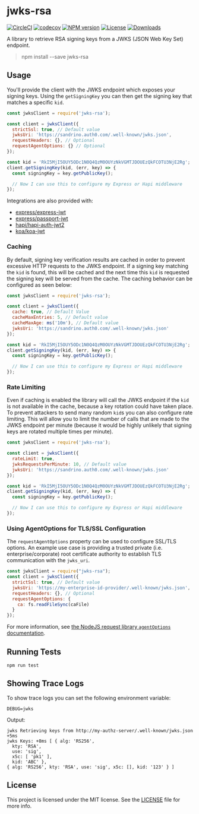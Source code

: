 # jwks-rsa

[![CircleCI][circle-image]][circle-url]
[![codecov][codecov-image]][codecov-url]
[![NPM version][npm-image]][npm-url]
[![License][license-image]][license-url]
[![Downloads][downloads-image]][downloads-url]

A library to retrieve RSA signing keys from a JWKS (JSON Web Key Set) endpoint.

> npm install --save jwks-rsa

## Usage

You'll provide the client with the JWKS endpoint which exposes your signing keys. Using the `getSigningKey` you can then get the signing key that matches a specific `kid`.

```js
const jwksClient = require('jwks-rsa');

const client = jwksClient({
  strictSsl: true, // Default value
  jwksUri: 'https://sandrino.auth0.com/.well-known/jwks.json',
  requestHeaders: {}, // Optional
  requestAgentOptions: {} // Optional
});

const kid = 'RkI5MjI5OUY5ODc1N0Q4QzM0OUYzNkVGMTJDOUEzQkFCOTU3NjE2Rg';
client.getSigningKey(kid, (err, key) => {
  const signingKey = key.getPublicKey();

  // Now I can use this to configure my Express or Hapi middleware
});
```

Integrations are also provided with:

 - [express/express-jwt](examples/express-demo)
 - [express/passport-jwt](examples/passport-demo)
 - [hapi/hapi-auth-jwt2](examples/hapi-demo)
 - [koa/koa-jwt](examples/koa-demo)

### Caching

By default, signing key verification results are cached in order to prevent excessive HTTP requests to the JWKS endpoint. If a signing key matching the `kid` is found, this will be cached and the next time this `kid` is requested the signing key will be served from the cache.  The caching behavior can be configured as seen below:

```js
const jwksClient = require('jwks-rsa');

const client = jwksClient({
  cache: true, // Default Value
  cacheMaxEntries: 5, // Default value
  cacheMaxAge: ms('10m'), // Default value
  jwksUri: 'https://sandrino.auth0.com/.well-known/jwks.json'
});

const kid = 'RkI5MjI5OUY5ODc1N0Q4QzM0OUYzNkVGMTJDOUEzQkFCOTU3NjE2Rg';
client.getSigningKey(kid, (err, key) => {
  const signingKey = key.getPublicKey();

  // Now I can use this to configure my Express or Hapi middleware
});
```

### Rate Limiting

Even if caching is enabled the library will call the JWKS endpoint if the `kid` is not available in the cache, because a key rotation could have taken place. To prevent attackers to send many random `kid`s you can also configure rate limiting. This will allow you to limit the number of calls that are made to the JWKS endpoint per minute (because it would be highly unlikely that signing keys are rotated multiple times per minute).

```js
const jwksClient = require('jwks-rsa');

const client = jwksClient({
  rateLimit: true,
  jwksRequestsPerMinute: 10, // Default value
  jwksUri: 'https://sandrino.auth0.com/.well-known/jwks.json'
});

const kid = 'RkI5MjI5OUY5ODc1N0Q4QzM0OUYzNkVGMTJDOUEzQkFCOTU3NjE2Rg';
client.getSigningKey(kid, (err, key) => {
  const signingKey = key.getPublicKey();

  // Now I can use this to configure my Express or Hapi middleware
});
```

### Using AgentOptions for TLS/SSL Configuration

The `requestAgentOptions` property can be used to configure SSL/TLS options. An
example use case is providing a trusted private (i.e. enterprise/corporate) root
certificate authority to establish TLS communication with the `jwks_uri`.

```js
const jwksClient = require("jwks-rsa");
const client = jwksClient({
  strictSsl: true, // Default value
  jwksUri: 'https://my-enterprise-id-provider/.well-known/jwks.json',
  requestHeaders: {}, // Optional
  requestAgentOptions: {
    ca: fs.readFileSync(caFile)
  }
});
```

For more information, see [the NodeJS request library `agentOptions`
documentation](https://github.com/request/request#using-optionsagentoptions).

## Running Tests

```
npm run test
```

## Showing Trace Logs

To show trace logs you can set the following environment variable:

```
DEBUG=jwks
```

Output:

```
jwks Retrieving keys from http://my-authz-server/.well-known/jwks.json +5ms
jwks Keys: +8ms [ { alg: 'RS256',
  kty: 'RSA',
  use: 'sig',
  x5c: [ 'pk1' ],
  kid: 'ABC' },
{ alg: 'RS256', kty: 'RSA', use: 'sig', x5c: [], kid: '123' } ]
```

## License

This project is licensed under the MIT license. See the [LICENSE](LICENSE) file for more info.

[circle-image]: https://img.shields.io/circleci/build/github/auth0/node-jwks-rsa/master?style=flat-square
[circle-url]: https://circleci.com/gh/auth0/node-jwks-rsa/tree/master
[codecov-image]: https://img.shields.io/codecov/c/github/auth0/node-jwks-rsa?style=flat-square
[codecov-url]: https://codecov.io/gh/auth0/node-jwks-rsa
[npm-image]: https://img.shields.io/npm/v/jwks-rsa.svg?style=flat-square
[npm-url]: https://npmjs.org/package/jwks-rsa
[license-image]: http://img.shields.io/npm/l/jwks-rsa.svg?style=flat-square
[license-url]: #license
[downloads-image]: http://img.shields.io/npm/dm/jwks-rsa.svg?style=flat-square
[downloads-url]: https://npmjs.org/package/jwks-rsa

